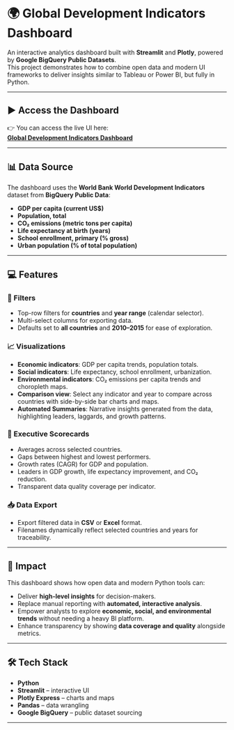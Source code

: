 # 🌍 Global Development Indicators Dashboard

An interactive analytics dashboard built with **Streamlit** and **Plotly**, powered by **Google BigQuery Public Datasets**.  
This project demonstrates how to combine open data and modern UI frameworks to deliver insights similar to Tableau or Power BI, but fully in Python.

---

## ▶️ Access the Dashboard

👉 You can access the live UI here:  
[**Global Development Indicators Dashboard**](https://global-development-indicators-ui.streamlit.app/)

---

## 📊 Data Source

The dashboard uses the **World Bank World Development Indicators** dataset from **BigQuery Public Data**:

- **GDP per capita (current US$)**  
- **Population, total**  
- **CO₂ emissions (metric tons per capita)**  
- **Life expectancy at birth (years)**  
- **School enrollment, primary (% gross)**  
- **Urban population (% of total population)**  

---

## 💻 Features

### 🔎 Filters
- Top-row filters for **countries** and **year range** (calendar selector).  
- Multi-select columns for exporting data.  
- Defaults set to **all countries** and **2010–2015** for ease of exploration.  

### 📈 Visualizations
- **Economic indicators**: GDP per capita trends, population totals.  
- **Social indicators**: Life expectancy, school enrollment, urbanization.  
- **Environmental indicators**: CO₂ emissions per capita trends and choropleth maps.  
- **Comparison view**: Select any indicator and year to compare across countries with side-by-side bar charts and maps.  
- **Automated Summaries**: Narrative insights generated from the data, highlighting leaders, laggards, and growth patterns.  

### 🧾 Executive Scorecards
- Averages across selected countries.  
- Gaps between highest and lowest performers.  
- Growth rates (CAGR) for GDP and population.  
- Leaders in GDP growth, life expectancy improvement, and CO₂ reduction.  
- Transparent data quality coverage per indicator.  

### 📥 Data Export
- Export filtered data in **CSV** or **Excel** format.  
- Filenames dynamically reflect selected countries and years for traceability.  

---

## 🚀 Impact

This dashboard shows how open data and modern Python tools can:

- Deliver **high-level insights** for decision-makers.  
- Replace manual reporting with **automated, interactive analysis**.  
- Empower analysts to explore **economic, social, and environmental trends** without needing a heavy BI platform.  
- Enhance transparency by showing **data coverage and quality** alongside metrics.  

---

## 🛠️ Tech Stack

- **Python**  
- **Streamlit** – interactive UI  
- **Plotly Express** – charts and maps  
- **Pandas** – data wrangling  
- **Google BigQuery** – public dataset sourcing  

---


